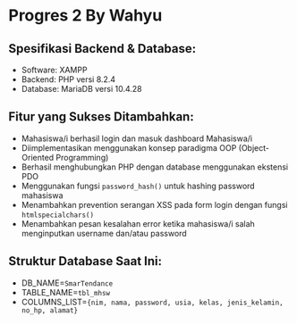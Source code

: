 # Progres 2 By Wahyu

## Spesifikasi Backend & Database:
- Software: XAMPP
- Backend: PHP versi 8.2.4
- Database: MariaDB versi 10.4.28

## Fitur yang Sukses Ditambahkan:
- Mahasiswa/i berhasil login dan masuk dashboard Mahasiswa/i
- Diimplementasikan menggunakan konsep paradigma OOP (Object-Oriented Programming)
- Berhasil menghubungkan PHP dengan database menggunakan ekstensi PDO
- Menggunakan fungsi `password_hash()` untuk hashing password mahasiswa
- Menambahkan prevention serangan XSS pada form login dengan fungsi `htmlspecialchars()`
- Menambahkan pesan kesalahan error ketika mahasiswa/i salah menginputkan username dan/atau password

## Struktur Database Saat Ini:
- DB_NAME=`SmarTendance`
- TABLE_NAME=`tbl_mhsw`
- COLUMNS_LIST=`{nim, nama, password, usia, kelas, jenis_kelamin, no_hp, alamat}`